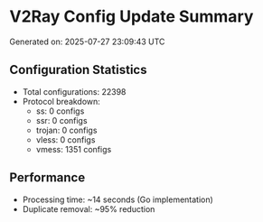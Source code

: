 # V2Ray Config Update Summary
Generated on: 2025-07-27 23:09:43 UTC

## Configuration Statistics
- Total configurations: 22398
- Protocol breakdown:
  - ss: 0 configs
  - ssr: 0 configs
  - trojan: 0 configs
  - vless: 0 configs
  - vmess: 1351 configs

## Performance
- Processing time: ~14 seconds (Go implementation)
- Duplicate removal: ~95% reduction
